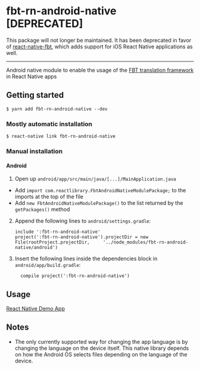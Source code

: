 # fbt-rn-android-native [DEPRECATED]

This package will not longer be maintained. It has been deprecated in favor of [react-native-fbt](https://www.npmjs.com/package/react-native-fbt), which adds support for iOS React Native applications as well.

-----

Android native module to enable the usage of the [FBT translation framework](https://facebook.github.io/fbt/) in React Native apps

## Getting started

`$ yarn add fbt-rn-android-native --dev`

### Mostly automatic installation

`$ react-native link fbt-rn-android-native`

### Manual installation

#### Android

1. Open up `android/app/src/main/java/[...]/MainApplication.java`
  - Add `import com.reactlibrary.FbtAndroidNativeModulePackage;` to the imports at the top of the file
  - Add `new FbtAndroidNativeModulePackage()` to the list returned by the `getPackages()` method
2. Append the following lines to `android/settings.gradle`:
  	```
  	include ':fbt-rn-android-native'
  	project(':fbt-rn-android-native').projectDir = new File(rootProject.projectDir, 	'../node_modules/fbt-rn-android-native/android')
  	```
3. Insert the following lines inside the dependencies block in `android/app/build.gradle`:
  	```
      compile project(':fbt-rn-android-native')
  	```

## Usage
[React Native Demo App](https://github.com/facebook/fbt/tree/rn-demo-app)

## Notes
- The only currently supported way for changing the app language is by changing the language on the device itself. This native library depends on how the Android OS selects files depending on the language of the device.
